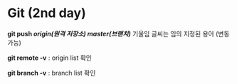 # Git (2nd day)

**git push *origin(원격 저장소) master(브랜치)***  기울임 글씨는 임의 지정된 용어 (변동 가능)

**git remote -v** : origin list 확인

**git branch -v** : branch list 확인